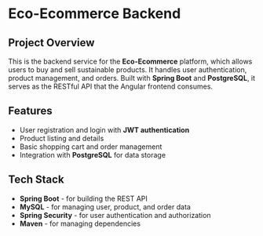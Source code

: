 
# Eco-Ecommerce Backend

## Project Overview

This is the backend service for the **Eco-Ecommerce** platform, which allows users to buy and sell sustainable products. It handles user authentication, product management, and orders. Built with **Spring Boot** and **PostgreSQL**, it serves as the RESTful API that the Angular frontend consumes.

## Features

- User registration and login with **JWT authentication**
- Product listing and details
- Basic shopping cart and order management
- Integration with **PostgreSQL** for data storage

## Tech Stack

- **Spring Boot** - for building the REST API
- **MySQL** - for managing user, product, and order data
- **Spring Security** - for user authentication and authorization
- **Maven** - for managing dependencies

